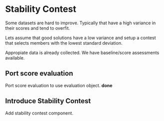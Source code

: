 # Stability Contest

Some datasets are hard to improve. Typically that have a high variance in their scores and tend to overfit.

Lets assume that good solutions have a low variance and setup a contest that selects members with the lowest standard deviation.

Appropiate data is already collected. We have baseline/score assessments available.

## Port score evaluation

Port score evaluation to use evaluation object. **done**

## Introduce Stability Contest

Add stability contest component. 
